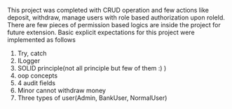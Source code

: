 This project was completed with CRUD operation and few actions like deposit, withdraw, manage users with role based authorization upon roleId. There are few pieces of permission based logics are inside the project for future extension.
Basic explicit expectations for this project were implemented as follows
1. Try, catch
2. ILogger
3. SOLID principle(not all principle but few of them :) )
4. oop concepts
5. 4 audit fields
6. Minor cannot withdraw money
7. Three types of user(Admin, BankUser, NormalUser)
